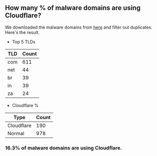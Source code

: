 ## How many % of malware domains are using Cloudflare?


We downloaded the malware domains from [here](https://urlhaus.abuse.ch) and filter out duplicates.
Here's the result.


[//]: # (start replacement)


- Top 5 TLDs

| TLD | Count |
| --- | --- |
| com | 611 |
| net | 44 |
| br | 39 |
| in | 39 |
| za | 24 |


- Cloudflare %

| Type | Count |
| --- | --- |
| Cloudflare | 190 |
| Normal | 978 |


### 16.3% of malware domains are using Cloudflare.
